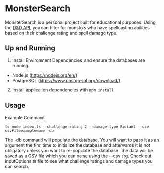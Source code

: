 # MonsterSearch

MonsterSearch is a personal project built for educational purposes. Using the [D&D API](https://www.dnd5eapi.co/), you can filter for monsters who have spellcasting abilities based on their challenge rating and spell damage type.

## Up and Running

1. Install Environment Dependencies, and ensure the databases are running.

- Node.js (https://nodejs.org/en/)
- PostgreSQL (https://www.postgresql.org/download/)

2. Install application dependencies with `npm install`

## Usage

Example Command.

```
ts-node index.ts --challenge-rating 2 --damage-type Radiant --csv csvFileexampleName -db

```
The -db command will populate the database. You will want to pass it as an argument the first time to initialize the database and afterwards it is not obligatory unless you want to re-populate the database. 
The data will be saved as a CSV file which you can name using the --csv arg.
Check out inputOptions.ts file to see what challenge ratings and damage types you can search.
